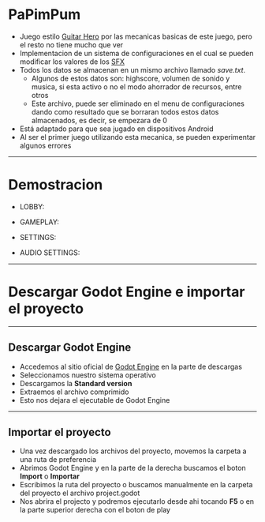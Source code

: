 # PaPimPum
* Juego estilo [Guitar Hero](https://es.wikipedia.org/wiki/Guitar_Hero) por las mecanicas basicas de este juego, pero el resto no tiene mucho que ver
* Implementacion de un sistema de configuraciones en el cual se pueden modificar los valores de los [SFX](https://nebulargroup.com/knowledgebase/sfx-efectos-de-sonido/)
* Todos los datos se almacenan en un mismo archivo llamado *save.txt*. 
  * Algunos de estos datos son: highscore, volumen de sonido y musica, si esta activo o no el modo ahorrador de recursos, entre otros
  * Este archivo, puede ser eliminado en el menu de configuraciones dando como resultado que se borraran todos estos datos almacenados, es decir, se empezara de 0
* Está adaptado para que sea jugado en dispositivos Android
* Al ser el primer juego utilizando esta mecanica, se pueden experimentar algunos errores

---
# Demostracion
* LOBBY:
  
* GAMEPLAY:

* SETTINGS:

* AUDIO SETTINGS:

---

# Descargar Godot Engine e importar el proyecto
---

## Descargar Godot Engine

* Accedemos al sitio oficial de [Godot Engine](https://godotengine.org/download) en la parte de descargas
* Seleccionamos nuestro sistema operativo
* Descargamos la **Standard version**
* Extraemos el archivo comprimido
* Esto nos dejara el ejecutable de Godot Engine

---

## Importar el proyecto

* Una vez descargado los archivos del proyecto, movemos la carpeta a una ruta de preferencia
* Abrimos Godot Engine y en la parte de la derecha buscamos el boton **Import** o **Importar**
* Escribimos la ruta del proyecto o buscamos manualmente en la carpeta del proyecto el archivo project.godot 
* Nos abrira el projecto y podremos ejecutarlo desde ahi tocando **F5** o en la parte superior derecha con el boton de play